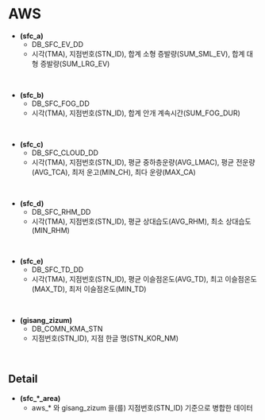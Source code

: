# AWS

+ **(sfc_a)** 
  + DB_SFC_EV_DD
  + 시각(TMA), 지점번호(STN_ID), 합계 소형 증발량(SUM_SML_EV), 합계 대형 증발량(SUM_LRG_EV)
<br/>

+ **(sfc_b)** 
  + DB_SFC_FOG_DD
  + 시각(TMA), 지점번호(STN_ID), 합계 안개 계속시간(SUM_FOG_DUR)
<br/>

+ **(sfc_c)**	   
  + DB_SFC_CLOUD_DD	
  + 시각(TMA), 지점번호(STN_ID), 평균 중하층운량(AVG_LMAC), 평균 전운량(AVG_TCA), 최저 운고(MIN_CH), 최다 운량(MAX_CA)
<br/>

+ **(sfc_d)**		
  + DB_SFC_RHM_DD	
  + 시각(TMA), 지점번호(STN_ID), 평균 상대습도(AVG_RHM), 최소 상대습도(MIN_RHM)
<br/>

+ **(sfc_e)**
  + DB_SFC_TD_DD	
  + 시각(TMA), 지점번호(STN_ID), 평균 이슬점온도(AVG_TD), 최고 이슬점온도(MAX_TD), 최저 이슬점온도(MIN_TD)
<br/>

+ **(gisang_zizum)**
  + DB_COMN_KMA_STN		
  + 지점번호(STN_ID), 지점 한글 명(STN_KOR_NM)
<br/>


## Detail
+ **(sfc_*_area)**
	+ aws_* 와 gisang_zizum 을(를) 지점번호(STN_ID) 기준으로 병합한 데이터
